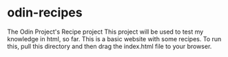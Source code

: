# odin-recipes

The Odin Project's Recipe project
This project will be used to test my knowledge in html, so far.
This is a basic website with some recipes. 
To run this, pull this directory and then drag the index.html file
to your browser.
